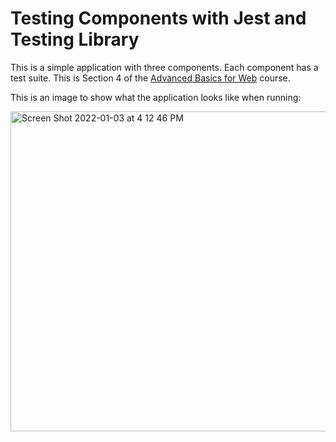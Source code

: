 # Testing Components with Jest and Testing Library

This is a simple application with three components. Each component has a test suite. This is Section 4 of the [Advanced Basics for Web](https://github.com/werner33/AdvancedBasicsForWeb) course. 

This is an image to show what the application looks like when running: 

<img width="512" alt="Screen Shot 2022-01-03 at 4 12 46 PM" src="https://user-images.githubusercontent.com/692461/148083145-b565cb79-2156-48e7-a620-95c4a71e2c32.png">

